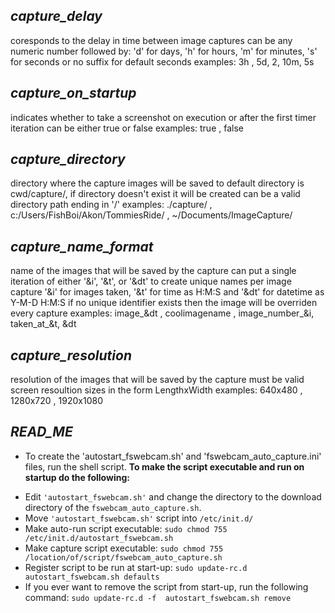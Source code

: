 ## *********capture_delay*********
coresponds to the delay in time between image captures
can be any numeric number followed by:
'd' for days, 'h' for hours, 'm' for minutes, 's' for seconds or no suffix for default seconds
examples: 3h , 5d, 2, 10m, 5s
 
## *********capture_on_startup*********
indicates whether to take a screenshot on execution or after the first timer iteration
can be either true or false
examples: true , false
 
## *********capture_directory*********
directory where the capture images will be saved to
default directory is cwd/capture/, if directory doesn't exist it will be created
can be a valid directory path ending in '/'
examples: ./capture/ , c:/Users/FishBoi/Akon/TommiesRide/ , ~/Documents/ImageCapture/
 
## *********capture_name_format*********
name of the images that will be saved by the capture
can put a single iteration of either '&i', '&t', or '&dt' to create unique names per image capture
'&i' for images taken, '&t' for time as H:M:S and '&dt' for datetime as Y-M-D H:M:S 
if no unique identifier exists then the image will be overriden every capture
examples: image_&dt , coolimagename , image_number_&i, taken_at_&t, &dt
 
## *********capture_resolution*********
resolution of the images that will be saved by the capture
must be valid screen resoultion sizes in the form LengthxWidth
examples: 640x480 , 1280x720 , 1920x1080
 
## *********READ_ME*********
- To create the 'autostart_fswebcam.sh' and 'fswebcam_auto_capture.ini' files, run the shell script.
**To make the script executable and run on startup do the following:**
* Edit `'autostart_fswebcam.sh'` and change the directory to the download directory of the `fswebcam_auto_capture.sh`.
* Move `'autostart_fswebcam.sh'` script into `/etc/init.d/`
* Make auto-run script executable: `sudo chmod 755 /etc/init.d/autostart_fswebcam.sh`
* Make capture script executable: `sudo chmod 755 /location/of/script/fswebcam_auto_capture.sh`
* Register script to be run at start-up: `sudo update-rc.d autostart_fswebcam.sh defaults`
* If you ever want to remove the script from start-up, run the following command: `sudo update-rc.d -f  autostart_fswebcam.sh remove`

